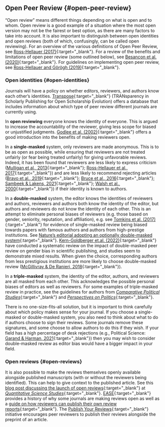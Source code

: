 ## Open Peer Review {#open-peer-review}

“Open review” means different things depending on what is open and to whom. Open review is a good example of a situation where the most open version may not be the fairest or best option, as there are many factors to take into account. It is also important to distinguish between open identities and open reviews (both of which, confusingly, can be called open reviewing). For an overview of the various definitions of Open Peer Review, see [Ross-Hellauer (2017)](https://f1000research.com/articles/6-588/v2){:target="_blank"}. For a review of the benefits and limitations of open peer review (some outlined below), see [Besançon et al. (2020)](https://doi.org/10.1186/s41073-020-00094-z){:target="_blank"}. For guidelines on implementing open peer review, see [Ross-Hellauer and Görögh (2019)](https://doi.org/10.1186/s41073-019-0063-9){:target="_blank"}.

### Open identities {#open-identities}

Journals will have a policy on whether editors, reviewers, and authors know each other’s identities. [Transpose](https://transpose-publishing.github.io/#/){:target="_blank"} (TRANsparency in Scholarly Publishing for Open Scholarship Evolution) offers a database that includes information about which type of peer review different journals are currently using.

In **open reviewing** everyone knows the identity of everyone. This is argued to increase the accountability of the reviewer, giving less scope for biased or unjustified judgments. [Godlee et al. (2002)](https://doi.org/10.1001/jama.287.21.2762){:target="_blank"} offers a good introduction into the benefits of making reviewers open.

In a **single-masked** system, only reviewers are made anonymous. This is to be as open as possible, while ensuring that reviewers are not treated unfairly (or fear being treated unfairly) for giving unfavorable reviews. Indeed, it has been found that reviewers are less likely to express criticism ([Mulligan et al., 2013](https://doi.org/10.1002/asi.22798){:target="_blank"}; [Ross-Hellauer et al., 2017](https://doi.org/10.1371/journal.pone.0189311){:target="_blank"}) and are less likely to recommend rejecting articles ([Bravo et al., 2019](https://doi.org/10.1038/s41467-018-08250-2){:target="_blank"}; [Bruce et al., 2016](https://doi.org/10.1186/s12916-016-0631-5){:target="_blank"}; [Sambeek & Lakens, 2021](https://doi.org/10.15626/MP.2019.2289){:target="_blank"}; [Walsh et al., 2000](https://doi.org/10.1192/bjp.176.1.47){:target="_blank"}) if their identity is known to authors.

In a **double-masked** system, the editor knows the identities of reviewers and authors, reviewers and authors both know the identity of the editor, but authors and reviewers do not know the identity of each other. This is an attempt to eliminate personal biases of reviewers (e.g. those based on gender, seniority, reputation, and affiliation), e.g. see [Tomkins et al. (2017)](https://doi.org/10.1073/pnas.1707323114){:target="_blank"} for evidence of single-masked review being biased towards papers with famous authors and authors from high-prestige institutions. See [Nature’s editorial adopting an optionally double-masked system](https://www.nature.com/articles/518274b){:target="_blank"}. [Kern-Goldberger et.al. (2022)](https://pubmed.ncbi.nlm.nih.gov/35120887/){:target="_blank"} have conducted a systematic review on the impact of double-masked peer review on gender bias in scientific publishing, and studies seem to demonstrate mixed results. When given the choice, corresponding authors from less prestigious institutions are more likely to choose double-masked review ([McGillivray & De Ranieri, 2018](https://doi.org/10.1186/s41073-018-0049-z){:target="_blank"}).

In a **triple-masked** system, the identity of the editor, authors, and reviewers are all masked from each other. This acknowledges the possible personal biases of editors as well as reviewers. For some examples of triple-masked review in practice, see the guidelines for authors from [*Comparative Political Studies*](https://journals.sagepub.com/author-instructions/CPS){:target="_blank"} and [*Perspectives on Politics*](https://www.apsanet.org/perspectivessubmissions){:target="_blank"}.

There is no one-size-fits-all solution, but it is important to think carefully about which policy makes sense for your journal. If you choose a single-masked or double-masked system, you also need to think about what to do if authors choose to sign their reviews. Some journals remove these signatures, and some choose to allow authors to do this if they wish. If your field has a high percentage of desk rejections (e.g., Political Science: [Garand & Harman, 2021](https://doi.org/10.1017/S1049096521000573){:target="_blank"}) then you may wish to consider double-masked review as editor bias would have a bigger impact in your field.

### Open reviews {#open-reviews}

It is also possible to make the reviews themselves openly available alongside published manuscripts (with or without the reviewers being identified). This can help to give context to the published article. See this [blog post discussing the launch of open reviews](https://www.issi-society.org/blog/posts/2020/september/quantitative-science-studies-launches-transparent-peer-review-pilot/){:target="_blank"} at [*Quantitative Science Studies*](https://direct.mit.edu/qss){:target="_blank"}. [EASE](https://ease.org.uk/){:target="_blank"} provides a history of why some journals are making reviews open as well as a [guide on how reviewers can publish their own review reports](https://ease.org.uk/communities/peer-review-committee/peer-review-toolkit/how-to-publish-review-reports/){:target="_blank"}. The [Publish Your Reviews](https://asapbio.org/publishyourreviews){:target="_blank"} initiative encourages peer reviewers to publish their reviews alongside the preprint of an article.

